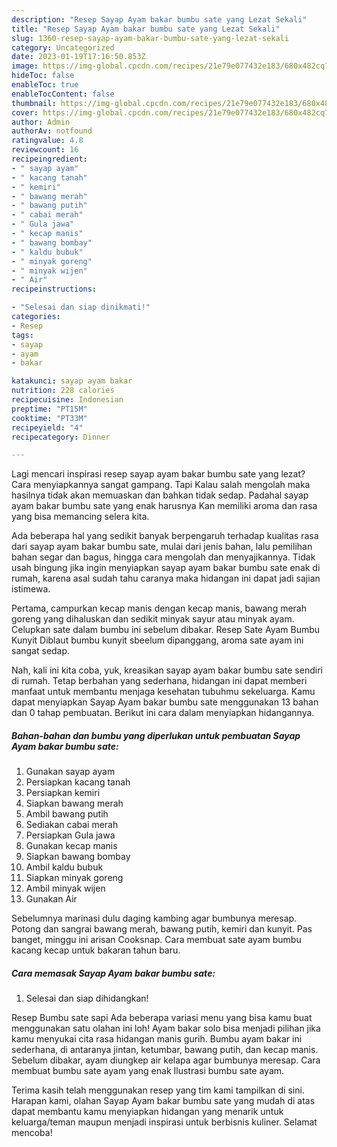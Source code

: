 ```yaml
---
description: "Resep Sayap Ayam bakar bumbu sate yang Lezat Sekali"
title: "Resep Sayap Ayam bakar bumbu sate yang Lezat Sekali"
slug: 1360-resep-sayap-ayam-bakar-bumbu-sate-yang-lezat-sekali
category: Uncategorized
date: 2023-01-19T17:16:50.853Z
image: https://img-global.cpcdn.com/recipes/21e79e077432e183/680x482cq70/sayap-ayam-bakar-bumbu-sate-foto-resep-utama.jpg
hideToc: false
enableToc: true
enableTocContent: false
thumbnail: https://img-global.cpcdn.com/recipes/21e79e077432e183/680x482cq70/sayap-ayam-bakar-bumbu-sate-foto-resep-utama.jpg
cover: https://img-global.cpcdn.com/recipes/21e79e077432e183/680x482cq70/sayap-ayam-bakar-bumbu-sate-foto-resep-utama.jpg
author: Admin
authorAv: notfound
ratingvalue: 4.8
reviewcount: 16
recipeingredient:
- " sayap ayam"
- " kacang tanah"
- " kemiri"
- " bawang merah"
- " bawang putih"
- " cabai merah"
- " Gula jawa"
- " kecap manis"
- " bawang bombay"
- " kaldu bubuk"
- " minyak goreng"
- " minyak wijen"
- " Air"
recipeinstructions:

- "Selesai dan siap dinikmati!"
categories:
- Resep
tags:
- sayap
- ayam
- bakar

katakunci: sayap ayam bakar 
nutrition: 228 calories
recipecuisine: Indonesian
preptime: "PT15M"
cooktime: "PT33M"
recipeyield: "4"
recipecategory: Dinner

---
```



Lagi mencari inspirasi resep sayap ayam bakar bumbu sate yang lezat? Cara menyiapkannya sangat gampang. Tapi Kalau salah mengolah maka hasilnya tidak akan memuaskan dan bahkan tidak sedap. Padahal sayap ayam bakar bumbu sate yang enak harusnya Kan memiliki aroma dan rasa yang bisa memancing selera kita.


Ada beberapa hal yang sedikit banyak berpengaruh terhadap kualitas rasa dari sayap ayam bakar bumbu sate, mulai dari jenis bahan, lalu pemilihan bahan segar dan bagus, hingga cara mengolah dan menyajikannya. Tidak usah bingung jika ingin menyiapkan sayap ayam bakar bumbu sate enak di rumah, karena asal sudah tahu caranya maka hidangan ini dapat jadi sajian istimewa.

Pertama, campurkan kecap manis dengan kecap manis, bawang merah goreng yang dihaluskan dan sedikit minyak sayur atau minyak ayam. Celupkan sate dalam bumbu ini sebelum dibakar. Resep Sate Ayam Bumbu Kunyit Diblaut bumbu kunyit sbeelum dipanggang, aroma sate ayam ini sangat sedap.


Nah, kali ini kita coba, yuk, kreasikan sayap ayam bakar bumbu sate sendiri di rumah. Tetap berbahan yang sederhana, hidangan ini dapat memberi manfaat untuk membantu menjaga kesehatan tubuhmu sekeluarga. Kamu dapat menyiapkan Sayap Ayam bakar bumbu sate menggunakan 13 bahan dan 0 tahap pembuatan. Berikut ini cara dalam menyiapkan hidangannya.

<!--inarticleads1-->

##### Bahan-bahan dan bumbu yang diperlukan untuk pembuatan Sayap Ayam bakar bumbu sate:

1. Gunakan  sayap ayam
1. Persiapkan  kacang tanah
1. Persiapkan  kemiri
1. Siapkan  bawang merah
1. Ambil  bawang putih
1. Sediakan  cabai merah
1. Persiapkan  Gula jawa
1. Gunakan  kecap manis
1. Siapkan  bawang bombay
1. Ambil  kaldu bubuk
1. Siapkan  minyak goreng
1. Ambil  minyak wijen
1. Gunakan  Air


Sebelumnya marinasi dulu daging kambing agar bumbunya meresap. Potong dan sangrai bawang merah, bawang putih, kemiri dan kunyit. Pas banget, minggu ini arisan Cooksnap. Cara membuat sate ayam bumbu kacang kecap untuk bakaran tahun baru. 

<!--inarticleads2-->

##### Cara memasak Sayap Ayam bakar bumbu sate:


1. Selesai dan siap dihidangkan!

Resep Bumbu sate sapi Ada beberapa variasi menu yang bisa kamu buat menggunakan satu olahan ini loh! Ayam bakar solo bisa menjadi pilihan jika kamu menyukai cita rasa hidangan manis gurih. Bumbu ayam bakar ini sederhana, di antaranya jintan, ketumbar, bawang putih, dan kecap manis. Sebelum dibakar, ayam diungkep air kelapa agar bumbunya meresap. Cara membuat bumbu sate ayam yang enak Ilustrasi bumbu sate ayam. 

Terima kasih telah menggunakan resep yang tim kami tampilkan di sini. Harapan kami, olahan Sayap Ayam bakar bumbu sate yang mudah di atas dapat membantu kamu menyiapkan hidangan yang menarik untuk keluarga/teman maupun menjadi inspirasi untuk berbisnis kuliner. Selamat mencoba!
